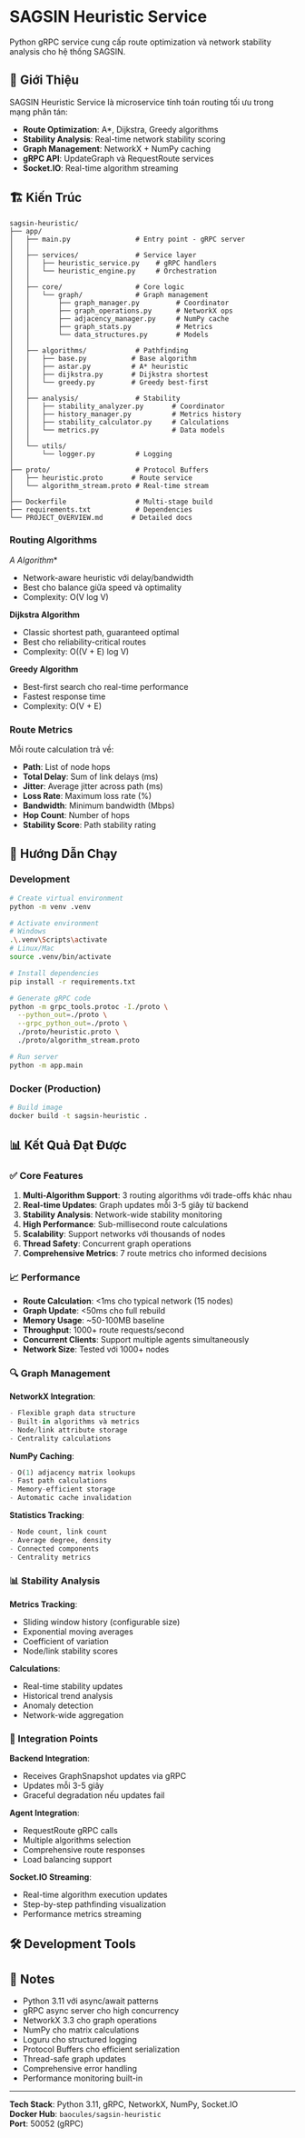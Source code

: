 # SAGSIN Heuristic Service

Python gRPC service cung cấp route optimization và network stability analysis cho hệ thống SAGSIN.

## 🎯 Giới Thiệu

SAGSIN Heuristic Service là microservice tính toán routing tối ưu trong mạng phân tán:
- **Route Optimization**: A*, Dijkstra, Greedy algorithms
- **Stability Analysis**: Real-time network stability scoring
- **Graph Management**: NetworkX + NumPy caching
- **gRPC API**: UpdateGraph và RequestRoute services
- **Socket.IO**: Real-time algorithm streaming

## 🏗️ Kiến Trúc

```
sagsin-heuristic/
├── app/
│   ├── main.py                # Entry point - gRPC server
│   │
│   ├── services/              # Service layer
│   │   ├── heuristic_service.py    # gRPC handlers
│   │   └── heuristic_engine.py     # Orchestration
│   │
│   ├── core/                  # Core logic
│   │   └── graph/             # Graph management
│   │       ├── graph_manager.py         # Coordinator
│   │       ├── graph_operations.py      # NetworkX ops
│   │       ├── adjacency_manager.py     # NumPy cache
│   │       ├── graph_stats.py           # Metrics
│   │       └── data_structures.py       # Models
│   │
│   ├── algorithms/            # Pathfinding
│   │   ├── base.py           # Base algorithm
│   │   ├── astar.py          # A* heuristic
│   │   ├── dijkstra.py       # Dijkstra shortest
│   │   └── greedy.py         # Greedy best-first
│   │
│   ├── analysis/              # Stability
│   │   ├── stability_analyzer.py       # Coordinator
│   │   ├── history_manager.py          # Metrics history
│   │   ├── stability_calculator.py     # Calculations
│   │   └── metrics.py                  # Data models
│   │
│   └── utils/
│       └── logger.py          # Logging
│
├── proto/                     # Protocol Buffers
│   ├── heuristic.proto       # Route service
│   └── algorithm_stream.proto # Real-time stream
│
├── Dockerfile                 # Multi-stage build
├── requirements.txt           # Dependencies
└── PROJECT_OVERVIEW.md       # Detailed docs
```
### Routing Algorithms

**A* Algorithm**
- Network-aware heuristic với delay/bandwidth
- Best cho balance giữa speed và optimality
- Complexity: O(V log V)

**Dijkstra Algorithm**
- Classic shortest path, guaranteed optimal
- Best cho reliability-critical routes
- Complexity: O((V + E) log V)

**Greedy Algorithm**
- Best-first search cho real-time performance
- Fastest response time
- Complexity: O(V + E)

### Route Metrics

Mỗi route calculation trả về:
- **Path**: List of node hops
- **Total Delay**: Sum of link delays (ms)
- **Jitter**: Average jitter across path (ms)
- **Loss Rate**: Maximum loss rate (%)
- **Bandwidth**: Minimum bandwidth (Mbps)
- **Hop Count**: Number of hops
- **Stability Score**: Path stability rating

## 🚀 Hướng Dẫn Chạy

### Development

```bash
# Create virtual environment
python -m venv .venv

# Activate environment
# Windows
.\.venv\Scripts\activate
# Linux/Mac
source .venv/bin/activate

# Install dependencies
pip install -r requirements.txt

# Generate gRPC code
python -m grpc_tools.protoc -I./proto \
  --python_out=./proto \
  --grpc_python_out=./proto \
  ./proto/heuristic.proto \
  ./proto/algorithm_stream.proto

# Run server
python -m app.main
```

### Docker (Production)

```bash
# Build image
docker build -t sagsin-heuristic .
```

## 📊 Kết Quả Đạt Được

### ✅ Core Features

1. **Multi-Algorithm Support**: 3 routing algorithms với trade-offs khác nhau
2. **Real-time Updates**: Graph updates mỗi 3-5 giây từ backend
3. **Stability Analysis**: Network-wide stability monitoring
4. **High Performance**: Sub-millisecond route calculations
5. **Scalability**: Support networks với thousands of nodes
6. **Thread Safety**: Concurrent graph operations
7. **Comprehensive Metrics**: 7 route metrics cho informed decisions

### 📈 Performance

- **Route Calculation**: <1ms cho typical network (15 nodes)
- **Graph Update**: <50ms cho full rebuild
- **Memory Usage**: ~50-100MB baseline
- **Throughput**: 1000+ route requests/second
- **Concurrent Clients**: Support multiple agents simultaneously
- **Network Size**: Tested với 1000+ nodes

### 🔍 Graph Management

**NetworkX Integration**:
```python
- Flexible graph data structure
- Built-in algorithms và metrics
- Node/link attribute storage
- Centrality calculations
```

**NumPy Caching**:
```python
- O(1) adjacency matrix lookups
- Fast path calculations
- Memory-efficient storage
- Automatic cache invalidation
```

**Statistics Tracking**:
```python
- Node count, link count
- Average degree, density
- Connected components
- Centrality metrics
```

### 📊 Stability Analysis

**Metrics Tracking**:
- Sliding window history (configurable size)
- Exponential moving averages
- Coefficient of variation
- Node/link stability scores

**Calculations**:
- Real-time stability updates
- Historical trend analysis
- Anomaly detection
- Network-wide aggregation

### 🔧 Integration Points

**Backend Integration**:
- Receives GraphSnapshot updates via gRPC
- Updates mỗi 3-5 giây
- Graceful degradation nếu updates fail

**Agent Integration**:
- RequestRoute gRPC calls
- Multiple algorithms selection
- Comprehensive route responses
- Load balancing support

**Socket.IO Streaming**:
- Real-time algorithm execution updates
- Step-by-step pathfinding visualization
- Performance metrics streaming

## 🛠️ Development Tools

## 📝 Notes

- Python 3.11 với async/await patterns
- gRPC async server cho high concurrency
- NetworkX 3.3 cho graph operations
- NumPy cho matrix calculations
- Loguru cho structured logging
- Protocol Buffers cho efficient serialization
- Thread-safe graph updates
- Comprehensive error handling
- Performance monitoring built-in

---

**Tech Stack**: Python 3.11, gRPC, NetworkX, NumPy, Socket.IO  
**Docker Hub**: `baocules/sagsin-heuristic`  
**Port**: 50052 (gRPC)
